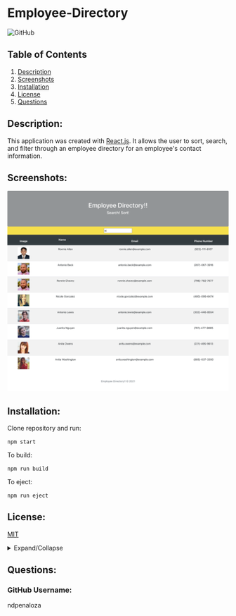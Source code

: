 # Employee-Directory

![GitHub](https://img.shields.io/badge/license-MIT-green)

## Table of Contents

1.  [Description](#Description)
2.  [Screenshots](#Screenshots)
3.  [Installation](#Installation)
4.  [License](#License)
5.  [Questions](#Questions)

## Description:

This application was created with [React.js](https://reactjs.org/). It allows the user to sort, search, and filter through an employee directory for an employee's contact information.

## Screenshots:

![Screenshot of Employee Directory App](./directory/public/employee-directory.png)

## Installation:

Clone repository and run:

```
npm start
```

To build:

```
npm run build
```

To eject:

```
npm run eject
```

## License:

[MIT](https://opensource.org/licenses/MIT)

<details>

<summary>Expand/Collapse</summary>

Copyright (c) 2021 Nick D. Penaloza

Permission is hereby granted, free of charge, to any person obtaining a copy
of this software and associated documentation files (the "Software"), to deal
in the Software without restriction, including without limitation the rights
to use, copy, modify, merge, publish, distribute, sublicense, and/or sell
copies of the Software, and to permit persons to whom the Software is
furnished to do so, subject to the following conditions:

The above copyright notice and this permission notice shall be included in all
copies or substantial portions of the Software.

THE SOFTWARE IS PROVIDED "AS IS", WITHOUT WARRANTY OF ANY KIND, EXPRESS OR
IMPLIED, INCLUDING BUT NOT LIMITED TO THE WARRANTIES OF MERCHANTABILITY,
FITNESS FOR A PARTICULAR PURPOSE AND NONINFRINGEMENT. IN NO EVENT SHALL THE
AUTHORS OR COPYRIGHT HOLDERS BE LIABLE FOR ANY CLAIM, DAMAGES OR OTHER
LIABILITY, WHETHER IN AN ACTION OF CONTRACT, TORT OR OTHERWISE, ARISING FROM,
OUT OF OR IN CONNECTION WITH THE SOFTWARE OR THE USE OR OTHER DEALINGS IN THE
SOFTWARE.

</details>

## Questions:

### GitHub Username:

ndpenaloza
